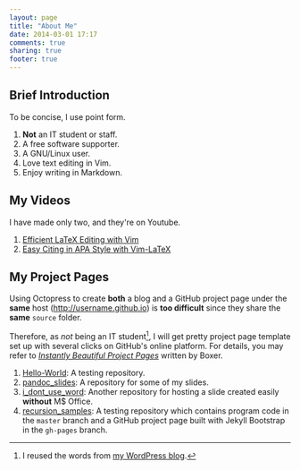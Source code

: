 ```yaml
---
layout: page
title: "About Me"
date: 2014-03-01 17:17
comments: true
sharing: true
footer: true
---
```

## Brief Introduction

To be concise, I use point form.

1. **Not** an IT student or staff.
2. A free software supporter.
3. A GNU/Linux user.
4. Love text editing in Vim.
5. Enjoy writing in Markdown.

## My Videos

I have made only two, and they're on Youtube.

1. [Efficient LaTeX Editing with Vim](http://youtu.be/y67t-05nFD0)
2. [Easy Citing in APA Style with Vim-LaTeX](http://youtu.be/ly8BlePO4ws)

## My Project Pages

Using Octopress to create **both** a blog and a GitHub project page
under the **same** host (http://username.github.io) is **too
difficult** since they share the **same** `source` folder.

Therefore, as *not* being an IT student[^not_it_student], I will get
pretty project page template set up with several clicks on GitHub's
online platform.  For details, you may refer to
[*Instantly Beautiful Project Pages*](https://github.com/blog/1081-instantly-beautiful-project-pages)
written by Boxer.

1. [Hello-World](http://vincenttam.github.io/Hello-World/): A testing
repository.
2. [pandoc_slides](http://vincenttam.github.io/pandoc_slides/): A
repository for some of my slides.
3. [i_dont_use_word](http://vincenttam.github.io/i_dont_use_word/):
Another repository for hosting a slide created easily **without** M$
Office.
4. [recursion_samples](http://vincenttam.github.io/recursion_samples):
A testing repository which contains program code in the `master`
branch and a GitHub project page built with Jekyll Bootstrap in the
`gh-pages` branch.

[^not_it_student]: I reused the words from [my WordPress blog](http://blogueun.wordpress.com/2014/02/03/gnupg-encryption/).

<!-- vim:set tw=70 wrap spell: -->
